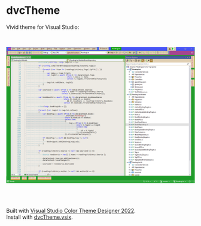 # dvcTheme
Vivid theme for Visual Studio:  

<br/>

![example screenshot](images/Screenshot.png)

<br/>
<br/>


Built with [Visual Studio Color Theme Designer 2022](https://marketplace.visualstudio.com/items?itemName=idex.colorthemedesigner2022).  
Install with [dvcTheme.vsix](bin/Debug/dvcTheme.vsix).  
